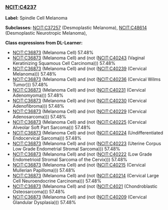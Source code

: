 
### [NCIT:C4237](http://purl.obolibrary.org/obo/NCIT_C4237)
**Label:** Spindle Cell Melanoma

**Subclasses:** [NCIT:C37257](http://purl.obolibrary.org/obo/NCIT_C37257) (Desmoplastic Melanoma), [NCIT:C48614](http://purl.obolibrary.org/obo/NCIT_C48614) (Desmoplastic Neurotropic Melanoma), 

**Class expressions from DL-Learner:**

- [NCIT:C36873](http://purl.obolibrary.org/obo/NCIT_C36873) (Melanoma Cell) 57.48%
- [NCIT:C36873](http://purl.obolibrary.org/obo/NCIT_C36873) (Melanoma Cell) and (not ([NCIT:C40243](http://purl.obolibrary.org/obo/NCIT_C40243) (Vaginal Keratinizing Squamous Cell Carcinoma))) 57.48%
- [NCIT:C36873](http://purl.obolibrary.org/obo/NCIT_C36873) (Melanoma Cell) and (not ([NCIT:C40239](http://purl.obolibrary.org/obo/NCIT_C40239) (Cervical Melanoma))) 57.48%
- [NCIT:C36873](http://purl.obolibrary.org/obo/NCIT_C36873) (Melanoma Cell) and (not ([NCIT:C40236](http://purl.obolibrary.org/obo/NCIT_C40236) (Cervical Wilms Tumor))) 57.48%
- [NCIT:C36873](http://purl.obolibrary.org/obo/NCIT_C36873) (Melanoma Cell) and (not ([NCIT:C40231](http://purl.obolibrary.org/obo/NCIT_C40231) (Cervical Adenomyoma))) 57.48%
- [NCIT:C36873](http://purl.obolibrary.org/obo/NCIT_C36873) (Melanoma Cell) and (not ([NCIT:C40230](http://purl.obolibrary.org/obo/NCIT_C40230) (Cervical Adenofibroma))) 57.48%
- [NCIT:C36873](http://purl.obolibrary.org/obo/NCIT_C36873) (Melanoma Cell) and (not ([NCIT:C40229](http://purl.obolibrary.org/obo/NCIT_C40229) (Cervical Adenosarcoma))) 57.48%
- [NCIT:C36873](http://purl.obolibrary.org/obo/NCIT_C36873) (Melanoma Cell) and (not ([NCIT:C40225](http://purl.obolibrary.org/obo/NCIT_C40225) (Cervical Alveolar Soft Part Sarcoma))) 57.48%
- [NCIT:C36873](http://purl.obolibrary.org/obo/NCIT_C36873) (Melanoma Cell) and (not ([NCIT:C40224](http://purl.obolibrary.org/obo/NCIT_C40224) (Undifferentiated Endocervical Sarcoma))) 57.48%
- [NCIT:C36873](http://purl.obolibrary.org/obo/NCIT_C36873) (Melanoma Cell) and (not ([NCIT:C40223](http://purl.obolibrary.org/obo/NCIT_C40223) (Uterine Corpus Low Grade Endometrial Stromal Sarcoma))) 57.48%
- [NCIT:C36873](http://purl.obolibrary.org/obo/NCIT_C36873) (Melanoma Cell) and (not ([NCIT:C40222](http://purl.obolibrary.org/obo/NCIT_C40222) (Low Grade Endometrioid Stromal Sarcoma of the Cervix))) 57.48%
- [NCIT:C36873](http://purl.obolibrary.org/obo/NCIT_C36873) (Melanoma Cell) and (not ([NCIT:C40215](http://purl.obolibrary.org/obo/NCIT_C40215) (Cervical Mullerian Papilloma))) 57.48%
- [NCIT:C36873](http://purl.obolibrary.org/obo/NCIT_C36873) (Melanoma Cell) and (not ([NCIT:C40214](http://purl.obolibrary.org/obo/NCIT_C40214) (Cervical Large Cell Neuroendocrine Carcinoma))) 57.48%
- [NCIT:C36873](http://purl.obolibrary.org/obo/NCIT_C36873) (Melanoma Cell) and (not ([NCIT:C4021](http://purl.obolibrary.org/obo/NCIT_C4021) (Chondroblastic Osteosarcoma))) 57.48%
- [NCIT:C36873](http://purl.obolibrary.org/obo/NCIT_C36873) (Melanoma Cell) and (not ([NCIT:C40209](http://purl.obolibrary.org/obo/NCIT_C40209) (Cervical Glandular Dysplasia))) 57.48%


